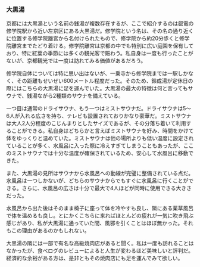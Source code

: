 ### 大黒湯

京都には大黒湯という名前の銭湯が複数存在するが、ここで紹介するのは叡電の修学院駅から近い左京区にある大黒湯だ。修学院という名は、その名の通り近くに位置する修学院離宮から名付けられたもので、修学院から約20分歩くと修学院離宮までたどり着ける。修学院離宮は京都の中でも特別に広い庭園を保有しており、特に紅葉の季節には多くの観光客で賑わう。私自身は一度も行ったことがないが、京都観光では一度は訪れてみる価値があるだろう。

修学院自体については特に思い出はないが、一乗寺から修学院までは一駅しかなく、その距離もせいぜい600メートル程度だった。そのため、鈴成湯が定休日の際にはこちらの大黒湯に足を運んでいた。大黒湯の最大の特徴は何と言ってもサウナで、銭湯ながら2種類のサウナを備えている。

一つ目は通常のドライサウナ、もう一つはミストサウナだ。ドライサウナは5～6人が入れる広さを持ち、テレビも設置されておりかなり豪華だ。ミストサウナは大人2人分程度のこじんまりとしたサイズであるが、その分落ち着いて利用することができる。私自身はどちらかと言えばミストサウナを好み、時間をかけて体をゆっくりと温めていた。ミストサウナは他の場所よりも低い温度に設定されていることが多く、水風呂に入った際に冷えすぎてしまうこともあったが、ここのミストサウナでは十分な温度が確保されているため、安心して水風呂に移動できた。

また、大黒湯の見所はサウナから水風呂への動線が完璧に整備されている点だ。水風呂は一つしかないが、どちらのサウナからでもすぐに水風呂に行くことができる。さらに、水風呂の広さは十分で最大で4人ほどが同時に使用できる大きさだった。

水風呂から出た後はそのまま椅子に座って体を冷やすも良し、隣にある薬草風呂で体を温めるも良し。とにかくこちらに来ればほとんどの疲れが一気に吹き飛ぶ感じがあり、私が大黒湯に通っていた間、風邪を引くことはほぼ無かった。それもこの理由があるのかもしれない。

大黒湯の隣には一部で有名な高級焼肉店があると聞く。私は一度も訪れることはなかったが、食べログのレビューによると人生が変わるほど美味しいと評判だ。経済的な余裕がある方は、是非ともその焼肉店にも足を運んでみて欲しい。